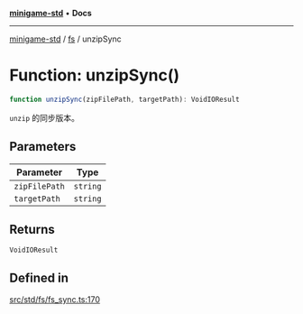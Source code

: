 [**minigame-std**](../../../README.md) • **Docs**

***

[minigame-std](../../../README.md) / [fs](../README.md) / unzipSync

# Function: unzipSync()

```ts
function unzipSync(zipFilePath, targetPath): VoidIOResult
```

`unzip` 的同步版本。

## Parameters

| Parameter | Type |
| ------ | ------ |
| `zipFilePath` | `string` |
| `targetPath` | `string` |

## Returns

`VoidIOResult`

## Defined in

[src/std/fs/fs\_sync.ts:170](https://github.com/JiangJie/minigame-std/blob/ffbed6cccc22260d9da27c221c59422568396e08/src/std/fs/fs_sync.ts#L170)
